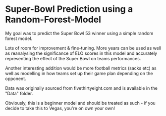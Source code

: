 # Super-Bowl Prediction using a Random-Forest-Model

My goal was to predict the Super Bowl 53 winner using a simple random forest model. 

Lots of room for improvement & fine-tuning. More years can be used as well as reanalysing the significance of ELO scores in this model and accurately representing the effect of the Super Bowl on teams performances.

Another interesting addition would be more football metrics (sacks etc) as well as modelling in how teams set up their game plan depending on the opponent.

Data was originally sourced from fivethirtyeight.com and is available in the "Data" folder.

Obviously, this is a beginner model and should be treated as such - if you decide to take this to Vegas, you're on own your own!
